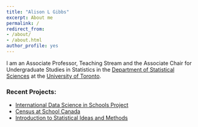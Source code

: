 ```yaml
---
title: "Alison L Gibbs"
excerpt: About me
permalink: /
redirect_from:
- /about/
- /about.html
author_profile: yes
---
```


I am an Associate Professor, Teaching Stream and the Associate Chair for Undergraduate Studies in Statistics in the [Department of Statistical Sciences](http://utstat.toronto.edu) at the [University of Toronto](https://www.utoronto.ca).


### Recent Projects:

- [International Data Science in Schools Project](http://www.idssp.org)
- [Census at School Canada](http://censusatschool.ca)
- [Introduction to Statistical Ideas and Methods](http://stats.onlinelearning.utoronto.ca)